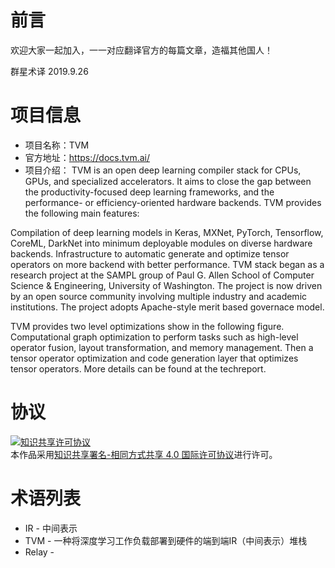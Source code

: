 # 前言
欢迎大家一起加入，一一对应翻译官方的每篇文章，造福其他国人！

群星术译
2019.9.26

# 项目信息
* 项目名称：TVM
* 官方地址：https://docs.tvm.ai/
* 项目介绍：
TVM is an open deep learning compiler stack for CPUs, GPUs, and specialized accelerators. It aims to close the gap between the productivity-focused deep learning frameworks, and the performance- or efficiency-oriented hardware backends. TVM provides the following main features:

Compilation of deep learning models in Keras, MXNet, PyTorch, Tensorflow, CoreML, DarkNet into minimum deployable modules on diverse hardware backends.
Infrastructure to automatic generate and optimize tensor operators on more backend with better performance.
TVM stack began as a research project at the SAMPL group of Paul G. Allen School of Computer Science & Engineering, University of Washington. The project is now driven by an open source community involving multiple industry and academic institutions. The project adopts Apache-style merit based governace model.

TVM provides two level optimizations show in the following figure. Computational graph optimization to perform tasks such as high-level operator fusion, layout transformation, and memory management. Then a tensor operator optimization and code generation layer that optimizes tensor operators. More details can be found at the techreport.

# 协议
<a rel="license" href="http://creativecommons.org/licenses/by-sa/4.0/deed.zh"><img alt="知识共享许可协议" style="border-width:0" src="https://i.creativecommons.org/l/by-sa/4.0/80x15.png" /></a><br />本作品采用<a rel="license" href="http://creativecommons.org/licenses/by-sa/4.0/deed.zh">知识共享署名-相同方式共享 4.0 国际许可协议</a>进行许可。

# 术语列表
* IR - 中间表示
* TVM - 一种将深度学习工作负载部署到硬件的端到端IR（中间表示）堆栈
* Relay - 
